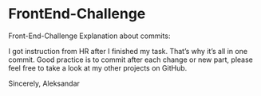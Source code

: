 # FrontEnd-Challenge
Front-End-Challenge
Explanation about commits:

I got instruction from HR after I finished my task. That’s why it’s all in one commit. Good practice is to commit after each change or new part, please feel free to take a look at my other projects on GitHub.

Sincerely, 
Aleksandar
